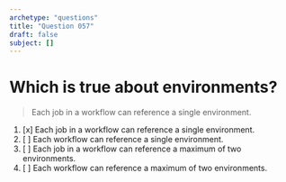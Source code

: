 ```yaml
---
archetype: "questions"
title: "Question 057"
draft: false
subject: []
---
```


# Which is true about environments?
> Each job in a workflow can reference a single environment.
1. [x] Each job in a workflow can reference a single environment.
1. [ ] Each workflow can reference a single environment.
1. [ ] Each job in a workflow can reference a maximum of two environments.
1. [ ] Each workflow can reference a maximum of two environments.
